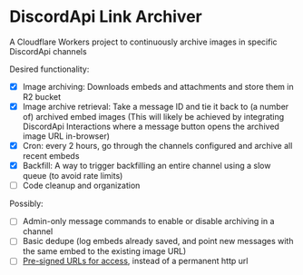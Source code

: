 # DiscordApi Link Archiver

A Cloudflare Workers project to continuously archive images in specific DiscordApi channels

Desired functionality:

- [X] Image archiving: Downloads embeds and attachments and store them in R2 bucket
- [X] Image archive retrieval: Take a message ID and tie it back to (a number of) archived embed images (This will likely be achieved by integrating DiscordApi Interactions where a message button opens the archived image URL in-browser)
- [X] Cron: every 2 hours, go through the channels configured and archive all recent embeds
- [X] Backfill: A way to trigger backfilling an entire channel using a slow queue (to avoid rate limits)
- [ ] Code cleanup and organization

Possibly:

- [ ] Admin-only message commands to enable or disable archiving in a channel
- [ ] Basic dedupe (log embeds already saved, and point new messages with the same embed to the existing image URL)
- [ ] [Pre-signed URLs for access](https://developers.cloudflare.com/r2/api/s3/presigned-urls/), instead of a permanent http url
